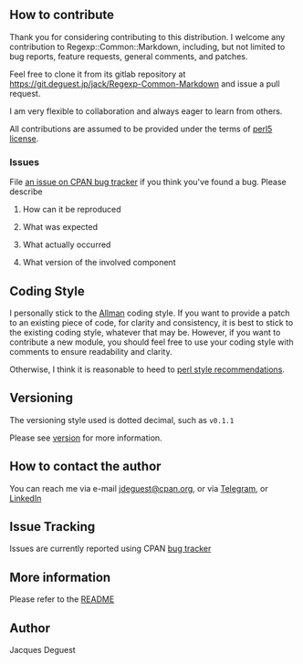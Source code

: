 ## How to contribute
 
Thank you for considering contributing to this distribution.
I welcome any contribution to Regexp::Common::Markdown, including, but not limited to bug reports, feature requests, general comments, and patches.

Feel free to clone it from its gitlab repository at <https://git.deguest.jp/jack/Regexp-Common-Markdown> and issue a pull request.

I am very flexible to collaboration and always eager to learn from others.

All contributions are assumed to be provided under the terms of [perl5 license](http://dev.perl.org/licenses/).

### Issues

File [an issue on CPAN bug tracker](https://rt.cpan.org/Public/Dist/Display.html?Name=Regexp-Common-Markdown) if you think you've found a bug. Please describe

1. How can it be reproduced

1. What was expected

1. What actually occurred

1. What version of the involved component

## Coding Style

I personally stick to the [Allman](https://en.wikipedia.org/wiki/Indentation_style#Allman_style) coding style. If you want to provide a patch to an existing piece of code, for clarity and consistency, it is best to stick to the existing coding style, whatever that may be. However, if you want to contribute a new module, you should feel free to use your coding style with comments to ensure readability and clarity.

Otherwise, I think it is reasonable to heed to [perl style recommendations](https://metacpan.org/pod/perlstyle).

## Versioning

The versioning style used is dotted decimal, such as `v0.1.1`

Please see [version](https://metacpan.org/pod/version) for more information.

## How to contact the author

You can reach me via e-mail <jdeguest@cpan.org>, or via [Telegram](https://t.me/jackdeguest), or [LinkedIn](https://www.linkedin.com/in/jackdeguest/)

## Issue Tracking

Issues are currently reported using CPAN [bug tracker](https://rt.cpan.org/Public/Dist/Display.html?Name=Regexp-Common-Markdown)

## More information

Please refer to the [README](https://metacpan.org/source/JDEGUEST/Regexp-Common-Markdown-v0.1.5/README.md)

## Author

Jacques Deguest

